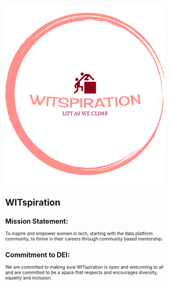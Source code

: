 ![Alt text](logo.png "WITspiration")
# WITspiration

## Mission Statement:
To inspire and empower women in tech, starting with the data platform community, to thrive in their careers through community based mentorship.

## Commitment to DEI:
We are committed to making sure WITspiration is open and welcoming to all and are committed to be a space that respects and encourages diversity, equality and inclusion.
